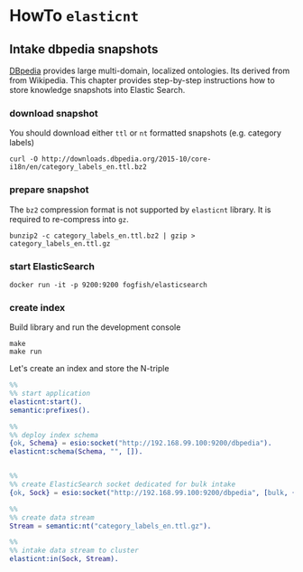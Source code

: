 # HowTo `elasticnt`


## Intake dbpedia snapshots

[DBpedia](http://wiki.dbpedia.org) provides large multi-domain, localized ontologies. Its derived from from Wikipedia. This chapter provides step-by-step instructions how to store knowledge snapshots into Elastic Search. 

### download snapshot

You should download either `ttl` or `nt` formatted snapshots (e.g. category labels)   
```
curl -O http://downloads.dbpedia.org/2015-10/core-i18n/en/category_labels_en.ttl.bz2
```

### prepare snapshot

The `bz2` compression format is not supported by `elasticnt` library. It is required to re-compress into `gz`.
```
bunzip2 -c category_labels_en.ttl.bz2 | gzip > category_labels_en.ttl.gz
``` 

### start ElasticSearch
```
docker run -it -p 9200:9200 fogfish/elasticsearch
```

### create index

Build library and run the development console
```
make
make run
```

Let's create an index and store the N-triple
```erlang
%%
%% start application
elasticnt:start().
semantic:prefixes().

%%
%% deploy index schema
{ok, Schema} = esio:socket("http://192.168.99.100:9200/dbpedia").
elasticnt:schema(Schema, "", []).


%%
%% create ElasticSearch socket dedicated for bulk intake
{ok, Sock} = esio:socket("http://192.168.99.100:9200/dbpedia", [bulk, {n, 1000}]).

%%
%% create data stream
Stream = semantic:nt("category_labels_en.ttl.gz").

%%
%% intake data stream to cluster 
elasticnt:in(Sock, Stream).
```




   
